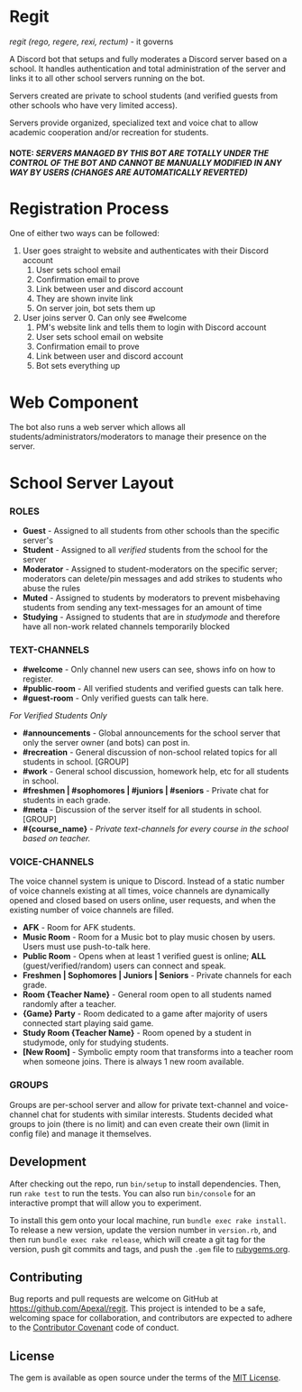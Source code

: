 # Regit
*regit (rego, regere, rexi, rectum)* - it governs

A Discord bot that setups and fully moderates a Discord server based on a school. It handles authentication and total administration of the server and links it to all other school servers
running on the bot.

Servers created are private to school students (and verified guests from other schools who have very limited access).

Servers provide organized, specialized text and voice chat to allow academic cooperation and/or recreation for students. 

#### NOTE: *SERVERS MANAGED BY THIS BOT ARE TOTALLY UNDER THE CONTROL OF THE BOT AND CANNOT BE MANUALLY MODIFIED IN ANY WAY BY USERS (CHANGES ARE AUTOMATICALLY REVERTED)*

# Registration Process
One of either two ways can be followed:
1. User goes straight to website and authenticates with their Discord account
    1. User sets school email
    2. Confirmation email to prove
    3. Link between user and discord account
    4. They are shown invite link
    5. On server join, bot sets them up
2. User joins server
    0. Can only see #welcome 
    1. PM's website link and tells them to login with Discord account
    2. User sets school email on website
    3. Confirmation email to prove
    4. Link between user and discord account
    5. Bot sets everything up

# Web Component
The bot also runs a web server which allows all students/administrators/moderators to manage their presence on the server.

# School Server Layout

### ROLES
- **Guest** - Assigned to all students from other schools than the specific server's
- **Student** - Assigned to all *verified* students from the school for the server
- **Moderator** - Assigned to student-moderators on the specific server; moderators can delete/pin messages and add strikes to students who abuse the rules
- **Muted** - Assigned to students by moderators to prevent misbehaving students from sending any text-messages for an amount of time
- **Studying** - Assigned to students that are in *studymode* and therefore have all non-work related channels temporarily blocked

### TEXT-CHANNELS
- **#welcome** - Only channel new users can see, shows info on how to register.
- **#public-room** - All verified students and verified guests can talk here.
- **#guest-room** - Only verified guests can talk here.

*For Verified Students Only*
- **#announcements** - Global announcements for the school server that only the server owner (and bots) can post in.
- **#recreation** - General discussion of non-school related topics for all students in school. [GROUP]
- **#work** - General school discussion, homework help, etc for all students in school.
- **#freshmen | #sophomores | #juniors | #seniors** - Private chat for students in each grade.
- **#meta** - Discussion of the server itself for all students in school. [GROUP]
- **#{course_name}** - *Private text-channels for every course in the school based on teacher.*

### VOICE-CHANNELS
The voice channel system is unique to Discord. Instead of a static number of voice channels existing at all times, voice channels are dynamically
opened and closed based on users online, user requests, and when the existing number of voice channels are filled.
- **AFK** - Room for AFK students.
- **Music Room** - Room for a Music bot to play music chosen by users. Users must use push-to-talk here.
- **Public Room** - Opens when at least 1 verified guest is online; **ALL** (guest/verified/random) users can connect and speak.
- **Freshmen | Sophomores | Juniors | Seniors** - Private channels for each grade.
- **Room {Teacher Name}** - General room open to all students named randomly after a teacher.
- **{Game} Party** - Room dedicated to a game after majority of users connected start playing said game.
- **Study Room {Teacher Name}** - Room opened by a student in studymode, only for studying students.
- **[New Room]** - Symbolic empty room that transforms into a teacher room when someone joins. There is always 1 new room available.

### GROUPS
Groups are per-school server and allow for private text-channel and voice-channel chat for students with similar interests. Students decided what groups to join (there is no limit) and can
even create their own (limit in config file) and manage it themselves.

## Development

After checking out the repo, run `bin/setup` to install dependencies. Then, run `rake test` to run the tests. You can also run `bin/console` for an interactive prompt that will allow you to experiment.

To install this gem onto your local machine, run `bundle exec rake install`. To release a new version, update the version number in `version.rb`, and then run `bundle exec rake release`, which will create a git tag for the version, push git commits and tags, and push the `.gem` file to [rubygems.org](https://rubygems.org).

## Contributing

Bug reports and pull requests are welcome on GitHub at https://github.com/Apexal/regit. This project is intended to be a safe, welcoming space for collaboration, and contributors are expected to adhere to the [Contributor Covenant](http://contributor-covenant.org) code of conduct.


## License

The gem is available as open source under the terms of the [MIT License](http://opensource.org/licenses/MIT).

